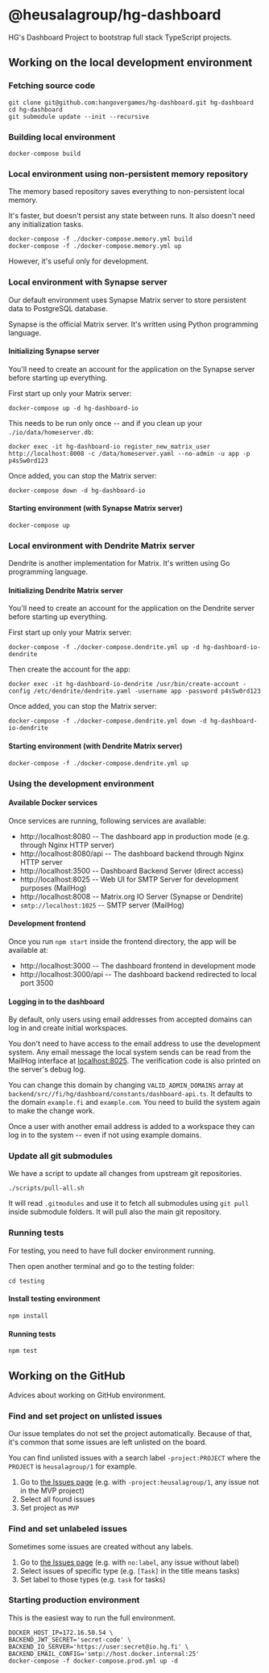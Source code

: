 # @heusalagroup/hg-dashboard

HG's Dashboard Project to bootstrap full stack TypeScript projects.

## Working on the local development environment

### Fetching source code

```shell
git clone git@github.com:hangovergames/hg-dashboard.git hg-dashboard
cd hg-dashboard
git submodule update --init --recursive
```

### Building local environment

```shell
docker-compose build
```

### Local environment using non-persistent memory repository 

The memory based repository saves everything to non-persistent local memory. 

It's faster, but doesn't persist any state between runs. It also doesn't need 
any initialization tasks.

```shell
docker-compose -f ./docker-compose.memory.yml build
docker-compose -f ./docker-compose.memory.yml up
```

However, it's useful only for development.

### Local environment with Synapse server

Our default environment uses Synapse Matrix server to store persistent data to
PostgreSQL database.

Synapse is the official Matrix server. It's written using Python programming language.

#### Initializing Synapse server

You'll need to create an account for the application on the Synapse server before 
starting up everything.

First start up only your Matrix server:

```shell
docker-compose up -d hg-dashboard-io
```

This needs to be run only once -- and if you clean up your `./io/data/homeserver.db`:

```shell
docker exec -it hg-dashboard-io register_new_matrix_user http://localhost:8008 -c /data/homeserver.yaml --no-admin -u app -p p4sSw0rd123
```

Once added, you can stop the Matrix server:

```shell
docker-compose down -d hg-dashboard-io
```

#### Starting environment (with Synapse Matrix server)

```shell
docker-compose up
```

### Local environment with Dendrite Matrix server

Dendrite is another implementation for Matrix. It's written using Go programming
language.

#### Initializing Dendrite Matrix server

You'll need to create an account for the application on the Dendrite server before
starting up everything.

First start up only your Matrix server:

```shell
docker-compose -f ./docker-compose.dendrite.yml up -d hg-dashboard-io-dendrite
```

Then create the account for the app:

```shell
docker exec -it hg-dashboard-io-dendrite /usr/bin/create-account -config /etc/dendrite/dendrite.yaml -username app -password p4sSw0rd123
```

Once added, you can stop the Matrix server:

```shell
docker-compose -f ./docker-compose.dendrite.yml down -d hg-dashboard-io-dendrite
```

#### Starting environment (with Dendrite Matrix server)

```shell
docker-compose -f ./docker-compose.dendrite.yml up
```

### Using the development environment

#### Available Docker services

Once services are running, following services are available:

* http://localhost:8080     -- The dashboard app in production mode (e.g. through Nginx HTTP server)
* http://localhost:8080/api -- The dashboard backend through Nginx HTTP server
* http://localhost:3500     -- Dashboard Backend Server (direct access)
* http://localhost:8025     -- Web UI for SMTP Server for development purposes (MailHog)
* http://localhost:8008     -- Matrix.org IO Server (Synapse or Dendrite)
* `smtp://localhost:1025`   -- SMTP server (MailHog)

#### Development frontend

Once you run `npm start` inside the frontend directory, the app will be available at:

* http://localhost:3000     -- The dashboard frontend in development mode
* http://localhost:3000/api -- The dashboard backend redirected to local port 3500

#### Logging in to the dashboard

By default, only users using email addresses from accepted domains can log in and 
create initial workspaces.

You don't need to have access to the email address to use the development system.
Any email message the local system sends can be read from the MailHog interface 
at [localhost:8025](http://localhost:8025). The verification code is also printed 
on the server's debug log.

You can change this domain by changing `VALID_ADMIN_DOMAINS` array at 
`backend/src//fi/hg/dashboard/constants/dashboard-api.ts`. It defaults to the 
domain `example.fi` and `example.com`. You need to build the system again to make
the change work.

Once a user with another email address is added to a workspace they can log in 
to the system -- even if not using example domains.

### Update all git submodules

We have a script to update all changes from upstream git repositories.

```shell
./scripts/pull-all.sh
```

It will read `.gitmodules` and use it to fetch all submodules using `git pull` 
inside submodule folders. It will pull also the main git repository.

### Running tests

For testing, you need to have full docker environment running. 

Then open another terminal and go to the testing folder:

```shell
cd testing
```

#### Install testing environment

```shell
npm install
```

#### Running tests

```shell
npm test
```

## Working on the GitHub

Advices about working on GitHub environment.

### Find and set project on unlisted issues

Our issue templates do not set the project automatically. Because of that, it's
common that some issues are left unlisted on the board.

You can find unlisted issues with a search label `-project:PROJECT` where the `PROJECT` is `heusalagroup/1` for example.

 1. Go to [the Issues page](https://github.com/heusalagroup/hg-dashboard/issues?q=is%3Aissue+is%3Aopen+-project%3Aheusalagroup%2F1) (e.g. with `-project:heusalagroup/1`, any issue not in the MVP project)
 2. Select all found issues
 3. Set project as `MVP`

### Find and set unlabeled issues

Sometimes some issues are created without any labels.

1. Go to [the Issues page](https://github.com/heusalagroup/hg-dashboard/issues?q=is%3Aissue+is%3Aopen+no%3Alabel) (e.g. with `no:label`, any issue without label)
2. Select issues of specific type (e.g. `[Task]` in the title means tasks)
3. Set label to those types (e.g. `task` for tasks)

### Starting production environment

This is the easiest way to run the full environment.

```shell
DOCKER_HOST_IP=172.16.50.54 \
BACKEND_JWT_SECRET='secret-code' \
BACKEND_IO_SERVER='https://user:secret@io.hg.fi' \
BACKEND_EMAIL_CONFIG='smtp://host.docker.internal:25'
docker-compose -f docker-compose.prod.yml up -d
```
